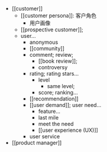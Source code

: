 - [[customer]]
    - [[customer persona]]: 客户角色
        - 用户画像
    - [[prospective customer]];
    - user...
        - anonymous
        - [[community]]
        - comment; review;
            - [[book review]];
            - controversy
        - rating; rating stars...
            - level
                - same level;
            - score; ranking...
        - [[recommendation]]
        - [[user demand]]; user need...
            - feature...
            - last mile
            - meet the need
            - [[user experience (UX)]]
        - user service
- [[product manager]]
